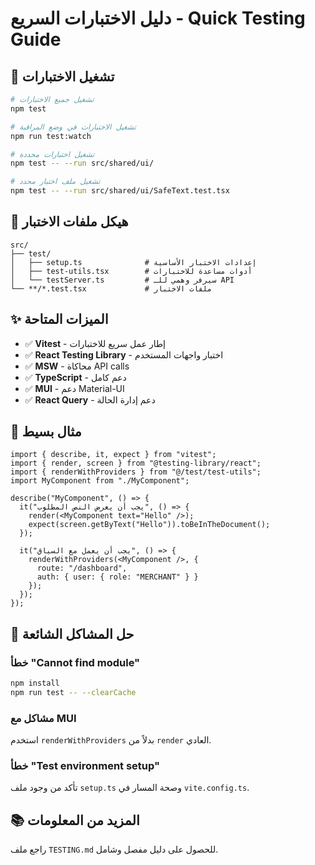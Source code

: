 # دليل الاختبارات السريع - Quick Testing Guide

## 🚀 تشغيل الاختبارات

```bash
# تشغيل جميع الاختبارات
npm test

# تشغيل الاختبارات في وضع المراقبة
npm run test:watch

# تشغيل اختبارات محددة
npm test -- --run src/shared/ui/

# تشغيل ملف اختبار محدد
npm test -- --run src/shared/ui/SafeText.test.tsx
```

## 📁 هيكل ملفات الاختبار

```
src/
├── test/
│   ├── setup.ts              # إعدادات الاختبار الأساسية
│   ├── test-utils.tsx        # أدوات مساعدة للاختبارات
│   └── testServer.ts         # سيرفر وهمي للـ API
└── **/*.test.tsx             # ملفات الاختبار
```

## ✨ الميزات المتاحة

- ✅ **Vitest** - إطار عمل سريع للاختبارات
- ✅ **React Testing Library** - اختبار واجهات المستخدم
- ✅ **MSW** - محاكاة API calls
- ✅ **TypeScript** - دعم كامل
- ✅ **MUI** - دعم Material-UI
- ✅ **React Query** - دعم إدارة الحالة

## 🧪 مثال بسيط

```tsx
import { describe, it, expect } from "vitest";
import { render, screen } from "@testing-library/react";
import { renderWithProviders } from "@/test/test-utils";
import MyComponent from "./MyComponent";

describe("MyComponent", () => {
  it("يجب أن يعرض النص المطلوب", () => {
    render(<MyComponent text="Hello" />);
    expect(screen.getByText("Hello")).toBeInTheDocument();
  });

  it("يجب أن يعمل مع السياق", () => {
    renderWithProviders(<MyComponent />, {
      route: "/dashboard",
      auth: { user: { role: "MERCHANT" } }
    });
  });
});
```

## 🔧 حل المشاكل الشائعة

### خطأ "Cannot find module"
```bash
npm install
npm run test -- --clearCache
```

### مشاكل مع MUI
استخدم `renderWithProviders` بدلاً من `render` العادي.

### خطأ "Test environment setup"
تأكد من وجود ملف `setup.ts` وصحة المسار في `vite.config.ts`.

## 📚 المزيد من المعلومات

راجع ملف `TESTING.md` للحصول على دليل مفصل وشامل.
